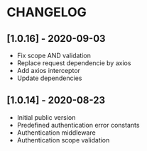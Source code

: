 # CHANGELOG

## [1.0.16] - 2020-09-03
- Fix scope AND validation
- Replace request dependencie by axios
- Add axios interceptor
- Update dependencies

## [1.0.14] - 2020-08-23
- Initial public version
- Predefined authentication error constants
- Authentication middleware
- Authentication scope validation
